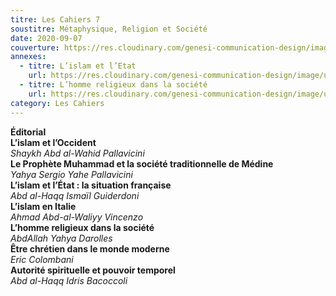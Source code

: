 ```yaml
---
titre: Les Cahiers 7
soustitre: Métaphysique, Religion et Société
date: 2020-09-07
couverture: https://res.cloudinary.com/genesi-communication-design/image/upload/v1606125410/ihei/couvertures/c07_prfdi6.jpg
annexes:
  - titre: L’islam et l’Etat
    url: https://res.cloudinary.com/genesi-communication-design/image/upload/v1606736141/ihei/PDF/Les%20Cahiers/Les%20Cahiers%207/L-islam-et-l-Etat_tylsiu.pdf
  - titre: L’homme religieux dans la société
    url: https://res.cloudinary.com/genesi-communication-design/image/upload/v1606736141/ihei/PDF/Les%20Cahiers/Les%20Cahiers%207/L-homme-religieux_eqolsf.pdf
category: Les Cahiers
---
```

**Éditorial**</br>
**L’islam et l’Occident**</br>
*Shaykh Abd al-Wahid Pallavicini*</br>
**Le Prophète Muhammad et la société traditionnelle de Médine**</br>
*Yahya Sergio Yahe Pallavicini*</br>
**L’islam et l’État&nbsp;: la situation française**</br>
*Abd al-Haqq Ismaïl Guiderdoni*</br>
**L’islam en Italie**</br>
*Ahmad Abd-al-Waliyy Vincenzo*</br>
**L’homme religieux dans la société**</br>
*AbdAllah Yahya Darolles*</br>
**Être chrétien dans le monde moderne**</br>
*Eric Colombani*</br>
**Autorité spirituelle et pouvoir temporel**</br>
*Abd al-Haqq Idris Bacoccoli*</br>